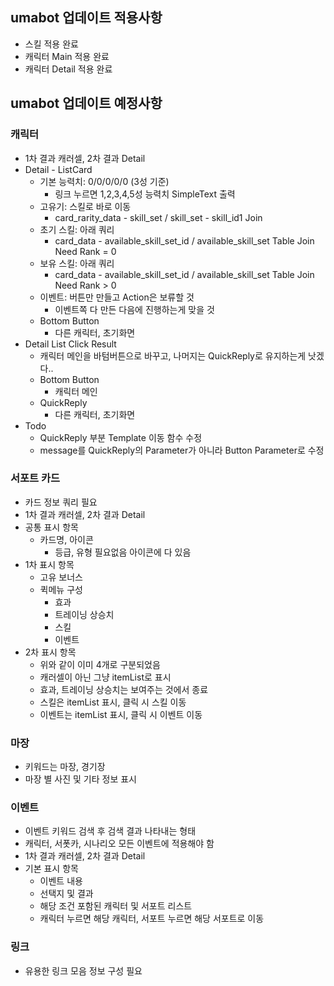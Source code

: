 ## umabot 업데이트 적용사항
- 스킬 적용 완료
- 캐릭터 Main 적용 완료
- 캐릭터 Detail 적용 완료


## umabot 업데이트 예정사항

### 캐릭터
- 1차 결과 캐러셀, 2차 결과 Detail
- Detail - ListCard
  - 기본 능력치: 0/0/0/0/0 (3성 기준)
    - 링크 누르면 1,2,3,4,5성 능력치 SimpleText 출력
  - 고유기: 스킬로 바로 이동
    - card_rarity_data - skill_set / skill_set - skill_id1 Join
  - 초기 스킬: 아래 쿼리
    - card_data - available_skill_set_id / available_skill_set Table Join Need Rank = 0
  - 보유 스킬: 아래 쿼리
    - card_data - available_skill_set_id / available_skill_set Table Join Need Rank > 0
  - 이벤트: 버튼만 만들고 Action은 보류할 것
    - 이벤트쪽 다 만든 다음에 진행하는게 맞을 것
  - Bottom Button
    - 다른 캐릭터, 초기화면
- Detail List Click Result
  - 캐릭터 메인을 바텀버튼으로 바꾸고, 나머지는 QuickReply로 유지하는게 낫겠다..
  - Bottom Button
    - 캐릭터 메인
  - QuickReply
    - 다른 캐릭터, 초기화면
- Todo 
  - QuickReply 부분 Template 이동 함수 수정
  - message를 QuickReply의 Parameter가 아니라 Button Parameter로 수정

### 서포트 카드
- 카드 정보 쿼리 필요
- 1차 결과 캐러셀, 2차 결과 Detail
- 공통 표시 항목
  - 카드명, 아이콘
    - 등급, 유형 필요없음 아이콘에 다 있음
- 1차 표시 항목
  - 고유 보너스
  - 퀵메뉴 구성
    - 효과
    - 트레이닝 상승치
    - 스킬
    - 이벤트
- 2차 표시 항목
  - 위와 같이 이미 4개로 구분되었음
  - 캐러셀이 아닌 그냥 itemList로 표시
  - 효과, 트레이닝 상승치는 보여주는 것에서 종료
  - 스킬은 itemList 표시, 클릭 시 스킬 이동
  - 이벤트는 itemList 표시, 클릭 시 이벤트 이동

### 마장
- 키워드는 마장, 경기장
- 마장 별 사진 및 기타 정보 표시

### 이벤트
- 이벤트 키워드 검색 후 검색 결과 나타내는 형태
- 캐릭터, 서폿카, 시나리오 모든 이벤트에 적용해야 함
- 1차 결과 캐러셀, 2차 결과 Detail
- 기본 표시 항목
  - 이벤트 내용
  - 선택지 및 결과
  - 해당 조건 포함된 캐릭터 및 서포트 리스트
  - 캐릭터 누르면 해당 캐릭터, 서포트 누르면 해당 서포트로 이동

### 링크
- 유용한 링크 모음 정보 구성 필요